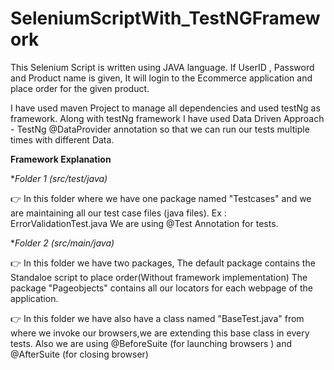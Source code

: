 # SeleniumScriptWith_TestNGFramework

This Selenium Script is written using JAVA language.
If UserID , Password and Product name is given, It will login to the Ecommerce application and place order for the given product.

I have used maven Project to manage all dependencies and used testNg as framework. 
Along with testNg framework I have used Data Driven Approach - TestNg @DataProvider annotation so that we can run our tests multiple times with different Data.

**Framework Explanation**

**Folder 1 (src/test/java)*

👉 In this folder where we have one package named "Testcases" and we are maintaining all our test case files (java files). Ex : ErrorValidationTest.java
We are using @Test Annotation for tests.

**Folder 2 (src/main/java)*

👉 In this folder we have two packages, The default package contains the Standaloe script to place order(Without framework implementation) 
The package "Pageobjects" contains all our locators for each webpage of the application.

👉 In this folder we have also have a class named "BaseTest.java" from where we invoke our browsers,we are extending this base class in every tests.
Also we are using @BeforeSuite (for launching browsers ) and @AfterSuite (for closing browser)
